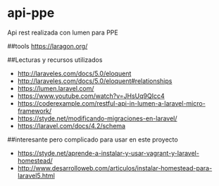 # api-ppe
Api rest realizada con lumen para PPE

##tools
https://laragon.org/

##Lecturas y recursos utilizados
 - http://laraveles.com/docs/5.0/eloquent
 - http://laraveles.com/docs/5.0/eloquent#relationships
 - https://lumen.laravel.com/
 - https://www.youtube.com/watch?v=JHsUq9QIcc4
 - https://coderexample.com/restful-api-in-lumen-a-laravel-micro-framework/
 - https://styde.net/modificando-migraciones-en-laravel/
 - https://laravel.com/docs/4.2/schema

##interesante pero complicado para usar en este proyecto
 - https://styde.net/aprende-a-instalar-y-usar-vagrant-y-laravel-homestead/
 - http://www.desarrolloweb.com/articulos/instalar-homestead-para-laravel5.html
